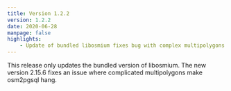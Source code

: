 ```yaml
---
title: Version 1.2.2
version: 1.2.2
date: 2020-06-28
manpage: false
highlights:
    - Update of bundled libosmium fixes bug with complex multipolygons
---
```


This release only updates the bundled version of libosmium.
The new version 2.15.6 fixes an issue where complicated
multipolygons make osm2pgsql hang.

